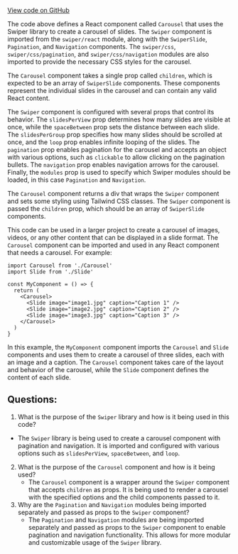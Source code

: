 [View code on GitHub](zoo-labs/zoo/blob/master/core/src/components/Carousel/index.tsx)

The code above defines a React component called `Carousel` that uses the Swiper library to create a carousel of slides. The `Swiper` component is imported from the `swiper/react` module, along with the `SwiperSlide`, `Pagination`, and `Navigation` components. The `swiper/css`, `swiper/css/pagination`, and `swiper/css/navigation` modules are also imported to provide the necessary CSS styles for the carousel.

The `Carousel` component takes a single prop called `children`, which is expected to be an array of `SwiperSlide` components. These components represent the individual slides in the carousel and can contain any valid React content.

The `Swiper` component is configured with several props that control its behavior. The `slidesPerView` prop determines how many slides are visible at once, while the `spaceBetween` prop sets the distance between each slide. The `slidesPerGroup` prop specifies how many slides should be scrolled at once, and the `loop` prop enables infinite looping of the slides. The `pagination` prop enables pagination for the carousel and accepts an object with various options, such as `clickable` to allow clicking on the pagination bullets. The `navigation` prop enables navigation arrows for the carousel. Finally, the `modules` prop is used to specify which Swiper modules should be loaded, in this case `Pagination` and `Navigation`.

The `Carousel` component returns a div that wraps the `Swiper` component and sets some styling using Tailwind CSS classes. The `Swiper` component is passed the `children` prop, which should be an array of `SwiperSlide` components.

This code can be used in a larger project to create a carousel of images, videos, or any other content that can be displayed in a slide format. The `Carousel` component can be imported and used in any React component that needs a carousel. For example:

```
import Carousel from './Carousel'
import Slide from './Slide'

const MyComponent = () => {
  return (
    <Carousel>
      <Slide image="image1.jpg" caption="Caption 1" />
      <Slide image="image2.jpg" caption="Caption 2" />
      <Slide image="image3.jpg" caption="Caption 3" />
    </Carousel>
  )
}
```

In this example, the `MyComponent` component imports the `Carousel` and `Slide` components and uses them to create a carousel of three slides, each with an image and a caption. The `Carousel` component takes care of the layout and behavior of the carousel, while the `Slide` component defines the content of each slide.
## Questions: 
 1. What is the purpose of the `Swiper` library and how is it being used in this code?
   - The `Swiper` library is being used to create a carousel component with pagination and navigation. It is imported and configured with various options such as `slidesPerView`, `spaceBetween`, and `loop`.
2. What is the purpose of the `Carousel` component and how is it being used?
   - The `Carousel` component is a wrapper around the `Swiper` component that accepts `children` as props. It is being used to render a carousel with the specified options and the child components passed to it.
3. Why are the `Pagination` and `Navigation` modules being imported separately and passed as props to the `Swiper` component?
   - The `Pagination` and `Navigation` modules are being imported separately and passed as props to the `Swiper` component to enable pagination and navigation functionality. This allows for more modular and customizable usage of the `Swiper` library.